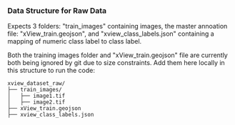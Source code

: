 ### Data Structure for Raw Data

Expects 3 folders: "train_images" containing images, the master annoation file: "xView_train.geojson", and "xview_class_labels.json" containing a mapping of numeric class label to class label.

Both the training images folder and "xView_train.geojson" file are currently both being ignored by git due to size constraints. Add them here locally in this structure to run the code:

```
xview_dataset_raw/
├── train_images/
│   ├── image1.tif
│   ├── image2.tif
├── xView_train.geojson
├── xview_class_labels.json

```
